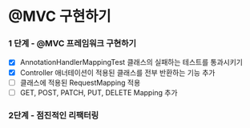 # @MVC 구현하기

### 1 단계 - @MVC 프레임워크 구현하기

- [x] AnnotationHandlerMappingTest 클래스의 실패하는 테스트를 통과시키기
- [x] Controller 애너테이션이 적용된 클래스를 전부 반환하는 기능 추가
- [ ] 클래스에 적용된 RequestMapping 적용
- [ ] GET, POST, PATCH, PUT, DELETE Mapping 추가

### 2단계 - 점진적인 리팩터링


